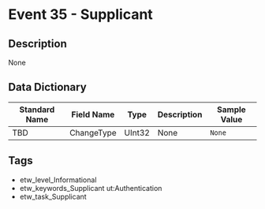 # Event 35 - Supplicant

## Description
None

## Data Dictionary
|Standard Name|Field Name|Type|Description|Sample Value|
|---|---|---|---|---|
|TBD|ChangeType|UInt32|None|`None`|

## Tags
* etw_level_Informational
* etw_keywords_Supplicant ut:Authentication
* etw_task_Supplicant